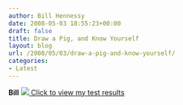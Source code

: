 ```yaml
---
author: Bill Hennessy
date: 2008-05-03 18:55:23+00:00
draft: false
title: Draw a Pig, and Know Yourself
layout: blog
url: /2008/05/03/draw-a-pig-and-know-yourself/
categories:
- Latest
---
```


**Bill** [![](https://drawapig.desktopcreatures.com/gallery/2008/5/3/1688840.jpg)
Click to view my test results](https://drawapig.desktopcreatures.com/gallery/large.asp?id=1688840&p=0&hof=1&q=personality+test)
